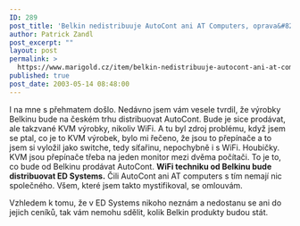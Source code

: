 ```yaml
---
ID: 289
post_title: 'Belkin nedistribuuje AutoCont ani AT Computers, oprava&#8230;'
author: Patrick Zandl
post_excerpt: ""
layout: post
permalink: >
  https://www.marigold.cz/item/belkin-nedistribuuje-autocont-ani-at-computers-oprava
published: true
post_date: 2003-05-14 08:48:00
---
```

<P>I na mne s přehmatem došlo. Nedávno jsem vám vesele tvrdil, že výrobky Belkinu bude na českém trhu distribuovat AutoCont. Bude je sice prodávat, ale takzvané KVM výrobky, nikoliv WiFi. A tu byl zdroj problému, když jsem se ptal, co je to KVM výrobek, bylo mi řečeno, že jsou to přepínače a to jsem si vyložil jako switche, tedy síťařinu, nepochybně i s WiFi. Houbičky. KVM jsou přepínače třeba na jeden monitor mezi dvěma počítači. To je to, co bude od Belkinu prodávat AutoCont. <STRONG>WiFi techniku od Belkinu bude distribuovat ED Systems.</STRONG> Čili AutoCont ani AT computers s tím nemají nic společného. Všem, které jsem takto mystifikoval, se omlouvám. </P>
<P>Vzhledem k tomu, že v ED Systems nikoho neznám a nedostanu se ani do jejich ceníků, tak vám nemohu sdělit, kolik Belkin produkty budou stát. </P>